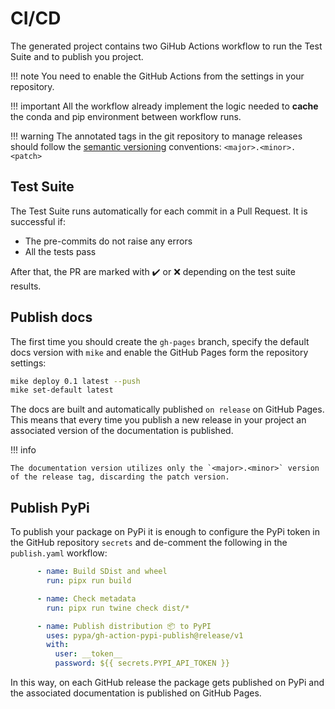 # CI/CD

The generated project contains two GiHub Actions workflow to run the Test Suite and to publish you project.

!!! note
    You need to enable the GitHub Actions from the settings in your repository.

!!! important
    All the workflow already implement the logic needed to **cache** the conda and pip environment
    between workflow runs.

!!! warning
    The annotated tags in the git repository to manage releases should follow the [semantic versioning](https://semver.org/l)
    conventions: `<major>.<minor>.<patch>`



## Test Suite

The Test Suite runs automatically for each commit in a Pull Request.
It is successful if:

- The pre-commits do not raise any errors
- All the tests pass

After that, the PR are marked with ✔️ or ❌ depending on the test suite results.

## Publish docs

The first time you should create the `gh-pages` branch,
specify the default docs version with `mike`
and enable the GitHub Pages form the repository settings:

```bash
mike deploy 0.1 latest --push
mike set-default latest
```

The docs are built and automatically published `on release` on GitHub Pages.
This means that every time you publish a new release in your project an associated version of the documentation is published.

!!! info

    The documentation version utilizes only the `<major>.<minor>` version of the release tag, discarding the patch version.

## Publish PyPi

To publish your package on PyPi it is enough to configure
the PyPi token in the GitHub repository `secrets` and de-comment the following in the
`publish.yaml` workflow:

```yaml
      - name: Build SDist and wheel
        run: pipx run build

      - name: Check metadata
        run: pipx run twine check dist/*

      - name: Publish distribution 📦 to PyPI
        uses: pypa/gh-action-pypi-publish@release/v1
        with:
          user: __token__
          password: ${{ secrets.PYPI_API_TOKEN }}
```

In this way, on each GitHub release the package gets published on PyPi and the associated documentation
is published on GitHub Pages.
